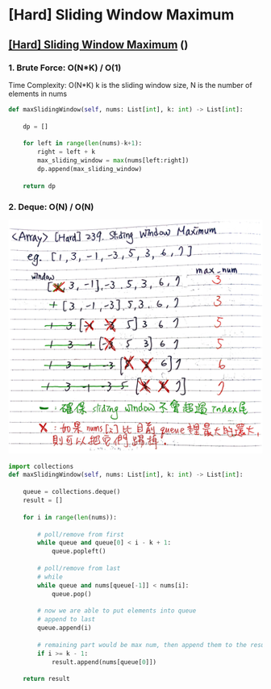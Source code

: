 # \[Hard\] Sliding Window Maximum

## [\[Hard\] Sliding Window Maximum](https://leetcode.com/problems/sliding-window-maximum/)    \(\)



### 1. Brute Force: O\(N\*K\) / O\(1\)

Time Complexity: O\(N\*K\) k is the sliding window size, N is the number of elements in nums

```python
def maxSlidingWindow(self, nums: List[int], k: int) -> List[int]:

    dp = []

    for left in range(len(nums)-k+1):
        right = left + k        
        max_sliding_window = max(nums[left:right])
        dp.append(max_sliding_window)
    
    return dp
```

### 2. Deque: O\(N\) / O\(N\)

![](../../.gitbook/assets/sliding_window_max.jpg)



```python
import collections
def maxSlidingWindow(self, nums: List[int], k: int) -> List[int]:

    queue = collections.deque()
    result = []

    for i in range(len(nums)):

        # poll/remove from first
        while queue and queue[0] < i - k + 1:
            queue.popleft()

        # poll/remove from last
        # while
        while queue and nums[queue[-1]] < nums[i]:
            queue.pop()
        
        # now we are able to put elements into queue
        # append to last
        queue.append(i)
        
        # remaining part would be max num, then append them to the result
        if i >= k - 1:            
            result.append(nums[queue[0]])

    return result
```

